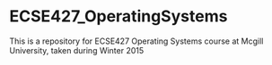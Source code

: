 # ECSE427_OperatingSystems
This is a repository for ECSE427 Operating Systems course at Mcgill University, taken during Winter 2015
